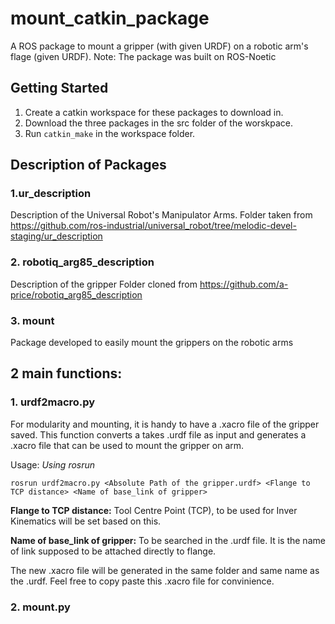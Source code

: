 # mount_catkin_package
A ROS package to mount a gripper (with given URDF) on a robotic arm's flage (given URDF). 
Note: The package was built on ROS-Noetic

## Getting Started
1. Create a catkin workspace for these packages to download in.
2. Download the three packages in the src folder of the worskpace.
3. Run `catkin_make` in the workspace folder.

## Description of Packages
### 1.ur_description
Description of the Universal Robot's Manipulator Arms.
Folder taken from https://github.com/ros-industrial/universal_robot/tree/melodic-devel-staging/ur_description
### 2. robotiq_arg85_description
Description of the gripper
Folder cloned from https://github.com/a-price/robotiq_arg85_description
### 3. mount
Package developed to easily mount the grippers on the robotic arms

## 2 main functions:
### 1. urdf2macro.py
For modularity and mounting, it is handy to have a .xacro file of the gripper saved.
This function converts a takes .urdf file as input and generates a .xacro file that can be used to mount the gripper on arm.

Usage:
_Using rosrun_
```shell
rosrun urdf2macro.py <Absolute Path of the gripper.urdf> <Flange to TCP distance> <Name of base_link of gripper>
```
**Flange to TCP distance:** Tool Centre Point (TCP), to be used for Inver Kinematics will be set based on this.

**Name of base_link of gripper:** To be searched in the <gripper>.urdf file. It is the name of link supposed to be attached directly to flange.

The new <gripper>.xacro file will be generated in the same folder and same name as the <gripper>.urdf. Feel free to copy paste this .xacro file for convinience.
  
### 2. mount.py

